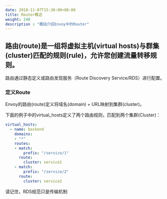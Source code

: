 ```yaml
---
date: 2018-11-07T15:30:00+08:00
title: Router概述
weight: 240
description : "概括介绍Envoy中的Router"
---
```


## 路由(route)是一组将虚拟主机(virtual hosts)与群集(cluster)匹配的规则(rule)，允许您创建流量转移规则。 

路由通过静态定义或路由发现服务（Route Discovery Service/RDS）进行配置。

### 定义Route

Envoy的路由(route)定义将域名(domain) + URL映射到集群(cluster)。

下面的例子中的virtual_hosts定义了两个路由规则，匹配到两个集群(Cluster)：

```yaml
virtual_hosts:
  - name: backend
    domains:
    - "*"
    routes:
    - match:
        prefix: "/service/1"
      route:
        cluster: service1
    - match:
        prefix: "/service/2"
      route:
        cluster: service2
```

请记住，RDS规范只是传输机制

